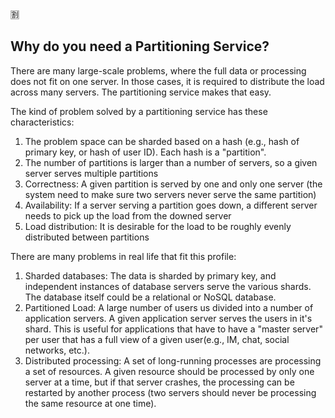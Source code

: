 :u5272:

## Why do you need a Partitioning Service?

There are many large-scale problems, where the full data or processing does not fit on one server.
In those cases, it is required to distribute the load across many servers. The partitioning service 
makes that easy.

The kind of problem solved by a partitioning service has these characteristics:
  1. The problem space can be sharded based on a hash (e.g., hash of primary key, or hash of user ID). Each hash is a "partition".
  2. The number of partitions is larger than a number of servers, so a given server serves multiple partitions
  3. Correctness: A given partition is served by one and only one server (the system need to make sure two servers never serve the same partition)
  4. Availability: If a server serving a partition goes down, a different server needs to pick up the load from the downed server
  5. Load distribution: It is desirable for the load to be roughly evenly distributed between partitions

There are many problems in real life that fit this profile:
  1. Sharded databases: The data is sharded by primary key, and independent instances of database servers serve the various shards. The database 
itself could be a relational or NoSQL database.
  2. Partitioned Load: A large number of users us divided into a number of application servers. A given application server serves the users in it's 
shard. This is useful for applications that have to have a "master server" per user that has a full view of a given user(e.g., IM, chat, social networks, etc.).
  3. Distributed processing: A set of long-running processes are processing a set of resources. A given resource should be processed by only one server at a 
time, but if that server crashes, the processing can be restarted by another process (two servers should never be processing the same resource at one time).


  


